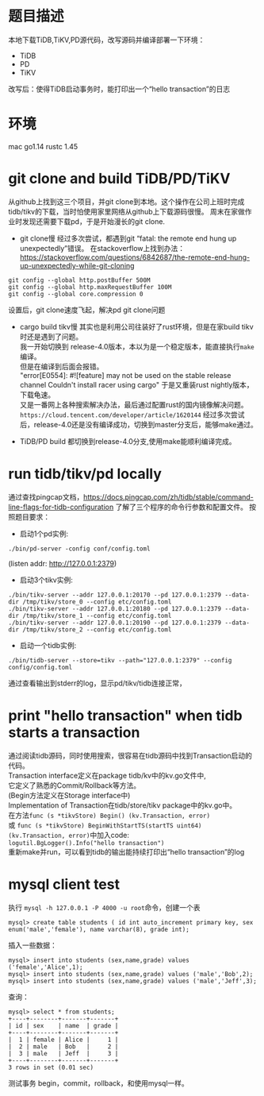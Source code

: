 # 题目描述
本地下载TiDB,TiKV,PD源代码，改写源码并编译部署一下环境：
* TiDB
* PD
* TiKV

改写后：使得TiDB启动事务时，能打印出一个“hello transaction”的日志

# 环境
mac
go1.14
rustc 1.45

# git clone and build TiDB/PD/TiKV
从github上找到这三个项目，并git clone到本地。这个操作在公司上班时完成tidb/tikv的下载，当时怕使用家里网络从github上下载源码很慢。
周末在家做作业时发现还需要下载pd，于是开始漫长的git clone.
* git clone慢
经过多次尝试，都遇到git “fatal: the remote end hung up unexpectedly”错误。
在stackoverflow上找到办法：https://stackoverflow.com/questions/6842687/the-remote-end-hung-up-unexpectedly-while-git-cloning
```
git config --global http.postBuffer 500M
git config --global http.maxRequestBuffer 100M
git config --global core.compression 0
```
设置后，git clone速度飞起，解决pd git clone问题

* cargo build tikv慢
其实也是利用公司往装好了rust环境，但是在家build tikv时还是遇到了问题。<br>
我一开始切换到 release-4.0版本，本以为是一个稳定版本，能直接执行`make`编译。<br>
但是在编译到后面会报错。<br>"error[E0554]: #![feature] may not be used on the stable release channel Couldn't install racer using cargo"
于是又重装rust nightly版本，下载龟速。<br>
又是一番网上各种搜索解决办法，最后通过配置rust的国内镜像解决问题。<br>
`https://cloud.tencent.com/developer/article/1620144`
经过多次尝试后，release-4.0还是没有编译成功，切换到master分支后，能够make通过。<br>

* TiDB/PD build
都切换到release-4.0分支,使用make能顺利编译完成。

# run tidb/tikv/pd locally
通过查找pingcap文档，https://docs.pingcap.com/zh/tidb/stable/command-line-flags-for-tidb-configuration 了解了三个程序的命令行参数和配置文件。
按照题目要求：
* 启动1个pd实例:
```
./bin/pd-server -config conf/config.toml
```
(listen addr: http://127.0.0.1:2379)
* 启动3个tikv实例:
```
./bin/tikv-server --addr 127.0.0.1:20170 --pd 127.0.0.1:2379 --data-dir /tmp/tikv/store_0 --config etc/config.toml
./bin/tikv-server --addr 127.0.0.1:20180 --pd 127.0.0.1:2379 --data-dir /tmp/tikv/store_1 --config etc/config.toml
./bin/tikv-server --addr 127.0.0.1:20190 --pd 127.0.0.1:2379 --data-dir /tmp/tikv/store_2 --config etc/config.toml
```
* 启动一个tidb实例:
```
./bin/tidb-server --store=tikv --path="127.0.0.1:2379" --config config/config.toml
```
通过查看输出到stderr的log，显示pd/tikv/tidb连接正常，

# print "hello transaction" when tidb starts a transaction
通过阅读tidb源码，同时使用搜索，很容易在tidb源码中找到Transaction启动的代码。<br>
Transaction interface定义在package tidb/kv中的kv.go文件中, <br>它定义了熟悉的Commit/Rollback等方法。<br>
(Begin方法定义在Storage interface中)<br>
Implementation of Transaction在tidb/store/tikv package中的kv.go中。<br>
在方法`func (s *tikvStore) Begin() (kv.Transaction, error)` <br>
或 `func (s *tikvStore) BeginWithStartTS(startTS uint64) (kv.Transaction, error)`中加入code:<br>
`logutil.BgLogger().Info("hello transaction")`<br>
重新make并run，可以看到tidb的输出能持续打印出“hello transaction”的log<br>

# mysql client test

执行 `mysql -h 127.0.0.1 -P 4000 -u root`命令，创建一个表 
```
mysql> create table students ( id int auto_increment primary key, sex enum('male','female'), name varchar(8), grade int);
```

插入一些数据：
```
mysql> insert into students (sex,name,grade) values ('female','Alice',1);
mysql> insert into students (sex,name,grade) values ('male','Bob',2);
mysql> insert into students (sex,name,grade) values ('male','Jeff',3);
```

查询：
```
mysql> select * from students;
+----+--------+-------+-------+
| id | sex    | name  | grade |
+----+--------+-------+-------+
|  1 | female | Alice |     1 |
|  2 | male   | Bob   |     2 |
|  3 | male   | Jeff  |     3 |
+----+--------+-------+-------+
3 rows in set (0.01 sec)
```

测试事务 begin，commit，rollback，和使用mysql一样。
